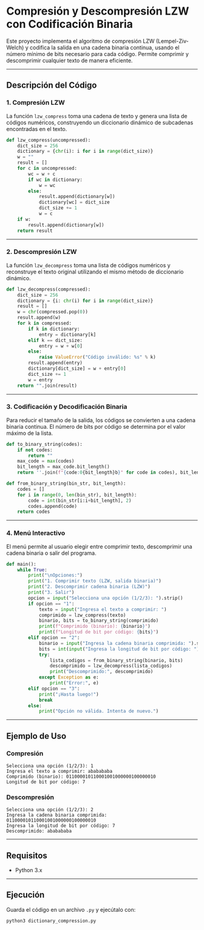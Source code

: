 # Compresión y Descompresión LZW con Codificación Binaria

Este proyecto implementa el algoritmo de compresión LZW (Lempel-Ziv-Welch) y codifica la salida en una cadena binaria continua, usando el número mínimo de bits necesario para cada código. Permite comprimir y descomprimir cualquier texto de manera eficiente.

---

## Descripción del Código

### 1. Compresión LZW

La función `lzw_compress` toma una cadena de texto y genera una lista de códigos numéricos, construyendo un diccionario dinámico de subcadenas encontradas en el texto.

```python
def lzw_compress(uncompressed):
    dict_size = 256
    dictionary = {chr(i): i for i in range(dict_size)}
    w = ""
    result = []
    for c in uncompressed:
        wc = w + c
        if wc in dictionary:
            w = wc
        else:
            result.append(dictionary[w])
            dictionary[wc] = dict_size
            dict_size += 1
            w = c
    if w:
        result.append(dictionary[w])
    return result
```

---

### 2. Descompresión LZW

La función `lzw_decompress` toma una lista de códigos numéricos y reconstruye el texto original utilizando el mismo método de diccionario dinámico.

```python
def lzw_decompress(compressed):
    dict_size = 256
    dictionary = {i: chr(i) for i in range(dict_size)}
    result = []
    w = chr(compressed.pop(0))
    result.append(w)
    for k in compressed:
        if k in dictionary:
            entry = dictionary[k]
        elif k == dict_size:
            entry = w + w[0]
        else:
            raise ValueError("Código inválido: %s" % k)
        result.append(entry)
        dictionary[dict_size] = w + entry[0]
        dict_size += 1
        w = entry
    return "".join(result)
```

---

### 3. Codificación y Decodificación Binaria

Para reducir el tamaño de la salida, los códigos se convierten a una cadena binaria continua. El número de bits por código se determina por el valor máximo de la lista.

```python
def to_binary_string(codes):
    if not codes:
        return ""
    max_code = max(codes)
    bit_length = max_code.bit_length()
    return ''.join(f"{code:0{bit_length}b}" for code in codes), bit_length

def from_binary_string(bin_str, bit_length):
    codes = []
    for i in range(0, len(bin_str), bit_length):
        code = int(bin_str[i:i+bit_length], 2)
        codes.append(code)
    return codes
```

---

### 4. Menú Interactivo

El menú permite al usuario elegir entre comprimir texto, descomprimir una cadena binaria o salir del programa.

```python
def main():
    while True:
        print("\nOpciones:")
        print("1. Comprimir texto (LZW, salida binaria)")
        print("2. Descomprimir cadena binaria (LZW)")
        print("3. Salir")
        opcion = input("Selecciona una opción (1/2/3): ").strip()
        if opcion == "1":
            texto = input("Ingresa el texto a comprimir: ")
            comprimido = lzw_compress(texto)
            binario, bits = to_binary_string(comprimido)
            print(f"Comprimido (binario): {binario}")
            print(f"Longitud de bit por código: {bits}")
        elif opcion == "2":
            binario = input("Ingresa la cadena binaria comprimida: ").strip()
            bits = int(input("Ingresa la longitud de bit por código: "))
            try:
                lista_codigos = from_binary_string(binario, bits)
                descomprimido = lzw_decompress(lista_codigos)
                print("Descomprimido:", descomprimido)
            except Exception as e:
                print("Error:", e)
        elif opcion == "3":
            print("¡Hasta luego!")
            break
        else:
            print("Opción no válida. Intenta de nuevo.")
```

---

## Ejemplo de Uso

### Compresión

```
Selecciona una opción (1/2/3): 1
Ingresa el texto a comprimir: ababababa
Comprimido (binario): 011000010110001001000000100000010
Longitud de bit por código: 7
```

### Descompresión

```
Selecciona una opción (1/2/3): 2
Ingresa la cadena binaria comprimida: 011000010110001001000000100000010
Ingresa la longitud de bit por código: 7
Descomprimido: ababababa
```

---

## Requisitos

- Python 3.x

---

## Ejecución

Guarda el código en un archivo `.py` y ejecútalo con:

```bash
python3 dictionary_compression.py
```
